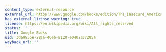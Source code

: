 ```yaml
---
content_type: external-resource
external_url: https://www.google.com/books/edition/The_Insecure_American/waaG4IfAK38C?hl=en&gbpv=1&dq=The+Insecure+American:+How+We+Got+Here+%26+What+We+Should+Do+About+It&printsec=frontcover
has_external_license_warning: true
license: https://en.wikipedia.org/wiki/All_rights_reserved
status: ''
title: Google Books
uid: 3d69855e-28ea-46eb-8120-e0402c37205a
wayback_url: ''
---
```


